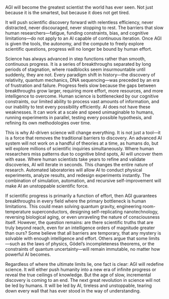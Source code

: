 AGI will become the greatest scientist the world has ever seen. Not just because it is the smartest, but because it does not get tired.&#x20;



It will push scientific discovery forward with relentless efficiency, never distracted, never discouraged, never stopping to rest. The barriers that slow human researchers—fatigue, funding constraints, bias, and cognitive limitations—do not apply to an AI capable of continuous iteration. Once AGI is given the tools, the autonomy, and the compute to freely explore scientific questions, progress will no longer be bound by human effort.

Science has always advanced in step functions rather than smooth, continuous progress. It is a series of breakthroughs separated by long periods of stagnation, where roadblocks seem insurmountable until suddenly, they are not. Every paradigm shift in history—the discovery of relativity, quantum mechanics, DNA sequencing—was preceded by an era of frustration and failure. Progress feels slow because the gaps between breakthroughs grow larger, requiring more effort, more resources, and more intelligence to overcome. Human science is bottlenecked by our cognitive constraints, our limited ability to process vast amounts of information, and our inability to test every possibility efficiently. AI does not have these weaknesses. It can work at a scale and speed unimaginable to humans, running experiments in parallel, testing every possible hypothesis, and refining its own methodologies over time.

This is why AI-driven science will change everything. It is not just a tool—it is a force that removes the traditional barriers to discovery. An advanced AI system will not work on a handful of theories at a time, as humans do, but will explore millions of scientific inquiries simultaneously. Where human researchers miss patterns due to cognitive blind spots, AI will uncover them with ease. Where human scientists take years to refine and validate discoveries, AI will iterate in seconds. This changes the entire nature of research. Automated laboratories will allow AI to conduct physical experiments, analyze results, and redesign experiments instantly. The combination of simulation, automation, and recursive self-improvement will make AI an unstoppable scientific force.

If scientific progress is primarily a function of effort, then AGI guarantees breakthroughs in every field where the primary bottleneck is human limitations. This could mean solving quantum gravity, engineering room-temperature superconductors, designing self-replicating nanotechnology, reversing biological aging, or even unraveling the nature of consciousness itself. However, the question remains: are there scientific truths that are truly beyond reach, even for an intelligence orders of magnitude greater than ours? Some believe that all barriers are temporary, that any mystery is solvable with enough intelligence and effort. Others argue that some limits—such as the laws of physics, Gödel’s incompleteness theorems, or the constraints of quantum uncertainty—will remain immutable, no matter how powerful AI becomes.

Regardless of where the ultimate limits lie, one fact is clear: AGI will redefine science. It will either push humanity into a new era of infinite progress or reveal the true ceilings of knowledge. But the age of slow, incremental discovery is coming to an end. The next great revolution in science will not be led by humans. It will be led by AI, tireless and unstoppable, tearing down every wall that has ever stood in the way of understanding.
